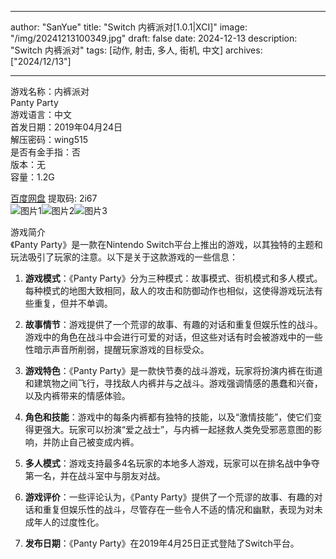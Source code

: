 
---
author: "SanYue"
title: "Switch 内裤派对[1.0.1|XCI]"
image: "/img/20241213100349.jpg"
draft: false
date: 2024-12-13
description: "Switch 内裤派对"
tags: [动作, 射击, 多人, 街机, 中文]
archives: ["2024/12/13"]

---

游戏名称：内裤派对   
Panty Party    
游戏语言：中文  
首发日期：2019年04月24日  
解压密码：wing515  
是否有金手指：否  
版本：无   
容量：1.2G

[百度网盘](https://pan.baidu.com/s/1athx0f34CJh6IcficIpq7g) 提取码: 2i67  
![图片1](/img/6a291b.jpg)![图片2](/img/43a750.jpg)![图片3](/img/7f21f4.jpg)  

游戏简介  
《Panty Party》是一款在Nintendo Switch平台上推出的游戏，以其独特的主题和玩法吸引了玩家的注意。以下是关于这款游戏的一些信息：

1. **游戏模式**：《Panty Party》分为三种模式：故事模式、街机模式和多人模式。每种模式的地图大致相同，敌人的攻击和防御动作也相似，这使得游戏玩法有些重复，但并不单调。

2. **故事情节**：游戏提供了一个荒谬的故事、有趣的对话和重复但娱乐性的战斗。游戏中的角色在战斗中会进行可爱的对话，但这些对话有时会被游戏中的一些性暗示声音所削弱，提醒玩家游戏的目标受众。

3. **游戏特色**：《Panty Party》是一款快节奏的战斗游戏，玩家将扮演内裤在街道和建筑物之间飞行，寻找敌人内裤并与之战斗。游戏强调情感的愚蠢和兴奋，以及内裤带来的情感体验。

4. **角色和技能**：游戏中的每条内裤都有独特的技能，以及“激情技能”，使它们变得更强大。玩家可以扮演“爱之战士”，与内裤一起拯救人类免受邪恶意图的影响，并防止自己被变成内裤。

5. **多人模式**：游戏支持最多4名玩家的本地多人游戏，玩家可以在排名战中争夺第一名，并在战斗室中与朋友对战。

6. **游戏评价**：一些评论认为，《Panty Party》提供了一个荒谬的故事、有趣的对话和重复但娱乐性的战斗，尽管存在一些令人不适的情况和幽默，表现为对未成年人的过度性化。

7. **发布日期**：《Panty Party》在2019年4月25日正式登陆了Switch平台。

